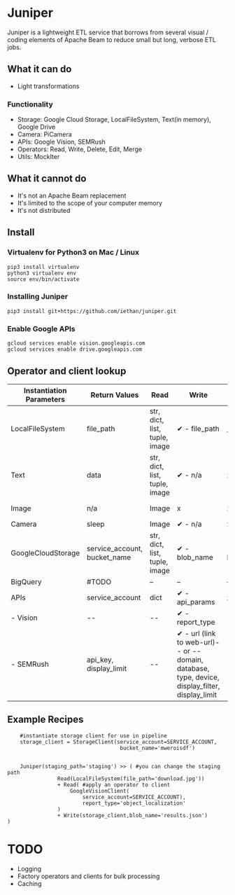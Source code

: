 # Juniper

Juniper is a lightweight ETL service that borrows from
several visual / coding elements of Apache Beam to 
reduce small but long, verbose ETL jobs.

## What it can do
- Light transformations

### Functionality
- Storage: Google Cloud Storage, LocalFileSystem, 
    Text(in memory), Google Drive
- Camera: PiCamera
- APIs: Google Vision, SEMRush
- Operators: Read, Write, Delete, Edit, Merge
- Utils: MockIter

## What it cannot do
- It's not an Apache Beam replacement
- It's limited to the scope of your computer memory
- It's not distributed

## Install
### Virtualenv for Python3 on Mac / Linux

```
pip3 install virtualenv
python3 virtualenv env
source env/bin/activate
```

### Installing Juniper

```
pip3 install git+https://github.com/iethan/juniper.git
```

### Enable Google APIs

```
gcloud services enable vision.googleapis.com
gcloud services enable drive.googleapis.com
```

## Operator and client lookup

| Instantiation Parameters | Return Values                | Read                          | Write                                                                                           | Edit          | Delete        | Merge         |                       |
|--------------------------|------------------------------|-------------------------------|-------------------------------------------------------------------------------------------------|---------------|---------------|---------------|-----------------------|
| LocalFileSystem          | file_path                    | str, dict, list, tuple, image | ✔ - file_path                                                                                   | ✔ - file_path | x             | ✔ - file_path | ✔ - file_paths        |
| Text                     | data                         | str, dict, list, tuple, image | ✔ - n/a                                                                                         | x             | ✔ - exec_func | x             | ✔ - exec_func         |
| Image                    | n/a                          | Image                         | x                                                                                               | x             | ✔ - crop_box  | x             | x                     |
| Camera                   | sleep                        | Image                         | ✔ - n/a                                                                                         | x             | x             | x             | x                     |
| GoogleCloudStorage       | service_account, bucket_name | str, dict, list, tuple, image | ✔ - blob_name                                                                                   | ✔ - blob_name | x             | ✔ - blob_name | ✔ - prefix, blob_name |
| BigQuery                 | #TODO                        | –                             | –                                                                                               | –             | –             | –             | –                     |
| APIs                     | service_account              | dict                          | ✔ - api_params                                                                                  | x             | x             | x             | x                     |
| - Vision                 | --                           | --                            | ✔ - report_type                                                                                 | --            | --            | --            | --                    |
| - SEMRush                | api_key, display_limit       | --                            | ✔ - url (link to web-url)-- or -- domain, database, type, device, display_filter, display_limit | --            | --            | --            | --                    |

## Example Recipes

```
    #instantiate storage client for use in pipeline
    storage_client = StorageClient(service_account=SERVICE_ACCOUNT, 
                                    bucket_name='mweroisdf')


    Juniper(staging_path='staging') >> ( #you can change the staging path
                Read(LocalFileSystem(file_path='download.jpg'))
                + Read( #apply an operator to client
                    GoogleVisionClient( 
                        service_account=SERVICE_ACCOUNT),
                        report_type='object_localization'
                )
                + Write(storage_client,blob_name='results.json')
)
```

# TODO
- Logging
- Factory operators and clients for bulk processing
- Caching